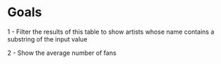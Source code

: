 # Goals

1 - Filter the results of this table to show artists whose name contains a substring of the input value

2 - Show the average number of fans
